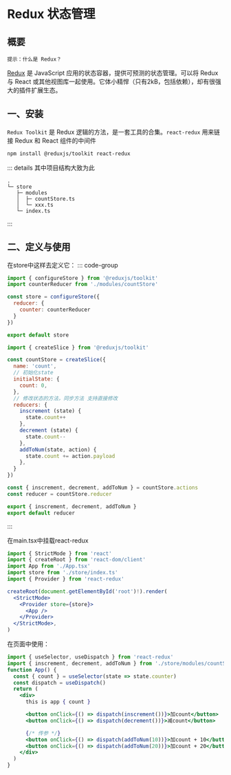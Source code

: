 # Redux 状态管理

## 概要
`提示：什么是 Redux？`

[Redux](https://cn.redux.js.org/introduction/getting-started) 是 JavaScript 应用的状态容器，提供可预测的状态管理。可以将 Redux 与 React 或其他视图库一起使用。它体小精悍（只有2kB，包括依赖），却有很强大的插件扩展生态。

## 一、安装
`Redux Toolkit` 是 Redux 逻辑的方法，是一套工具的合集。`react-redux` 用来链接 Redux 和 React 组件的中间件
```sh
npm install @reduxjs/toolkit react-redux
```

::: details 其中项目结构大致为此
```
.
└─ store
   ├─ modules
   │  ├─ countStore.ts
   │  └─ xxx.ts
   └─ index.ts
```
:::

## 二、定义与使用
在store中这样去定义它：
::: code-group
``` jsx [store/index.ts]
import { configureStore } from '@reduxjs/toolkit'
import counterReducer from './modules/countStore'

const store = configureStore({
  reducer: {
    counter: counterReducer
  }
})

export default store
```
``` jsx [store/modules/countStore]
import { createSlice } from '@reduxjs/toolkit'

const countStore = createSlice({
  name: 'count',
  // 初始化state
  initialState: {
    count: 0,
  },
  // 修改状态的方法，同步方法 支持直接修改
  reducers: {
    inscrement (state) {
      state.count++
    },
    decrement (state) {
      state.count--
    },
    addToNum(state, action) {
      state.count += action.payload
    },
  }
})

const { inscrement, decrement, addToNum } = countStore.actions
const reducer = countStore.reducer

export { inscrement, decrement, addToNum }
export default reducer
```
:::

在main.tsx中挂载react-redux
``` jsx
import { StrictMode } from 'react'
import { createRoot } from 'react-dom/client'
import App from './App.tsx'
import store from './store/index.ts'
import { Provider } from 'react-redux'

createRoot(document.getElementById('root')!).render(
  <StrictMode>
    <Provider store={store}>
      <App />
    </Provider>
  </StrictMode>,
)
```

在页面中使用：
```jsx
import { useSelector, useDispatch } from 'react-redux'
import { inscrement, decrement, addToNum } from './store/modules/countStore'
function App() {
  const { count } = useSelector(state => state.counter)
  const dispatch = useDispatch()
  return (
    <div>
      this is app { count }

      <button onClick={() => dispatch(inscrement())}>加count</button>
      <button onClick={() => dispatch(decrement())}>减count</button>

      {/* 传参 */}
      <button onClick={() => dispatch(addToNum(10))}>加count + 10</button>
      <button onClick={() => dispatch(addToNum(20))}>加count + 20</button>
    </div>
  )
}
```